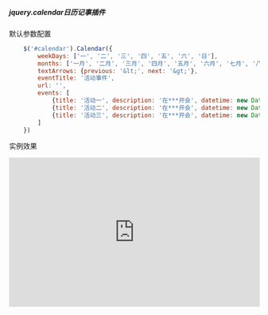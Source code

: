 ##### jquery.calendar日历记事插件
默认参数配置
```javascript
    $('#calendar').Calendar({
        weekDays: ['一', '二', '三', '四', '五', '六', '日'],
        months: ['一月', '二月', '三月', '四月', '五月', '六月', '七月', '八月', '九月', '十月', '十一月', '十二月'],
        textArrows: {previous: '&lt;', next: '&gt;'},
        eventTitle: '活动事件',
        url: '',
        events: [
            {title: '活动一', description: '在***开会', datetime: new Date(2017, 3, 13, 17, 30)},
            {title: '活动二', description: '在***开会', datetime: new Date(2017, 3, 25, 16,00)},
            {title: '活动三', description: '在***开会', datetime: new Date(2017, 4, 2, 16, 20)}
        ]
    })
```
实例效果  

<iframe style="width: 100%; height: 300px" src="http://sandbox.runjs.cn/show/gtfvorkt" allowfullscreen="allowfullscreen" frameborder="0"></iframe>